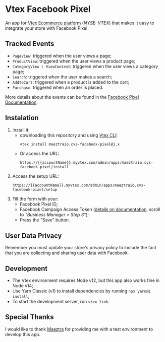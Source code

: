 # Vtex Facebook Pixel

An app for [Vtex Ecommerce platform](https://vtex.com/us-en) (*NYSE: VTEX*) that makes it easy to integrate your store with Facebook Pixel.


## Tracked Events
- `PageView`: triggered when the user views a page;
- `ProductView`: triggered when the user views a product page;
- `CategoryView \ ViewContent`: triggered when the user views a category page;
- `Search`: triggered when the user makes a search;
- `AddToCart`: triggered when a product is added to the cart;
- `Purchase`: triggered when an order is placed.

More details about the events can be found in the [Facebook Pixel Documentation](https://developers.facebook.com/docs/facebook-pixel/api-reference).


## Instalation
1. Install it:
    - downloading this repository and using [Vtex CLI](https://developers.vtex.com/docs/guides/vtex-io-documentation-vtex-io-cli-install):
        ```sh
        vtex install maeztraio.cvs-facebook-pixel@1.x
        ```
    - Or access the URL:
        ```plain
        https://{{accountName}}.myvtex.com/admin/apps/maeztraio.cvs-facebook-pixel/install
        ```
3. Access the setup URL:
    ```plain
    https://{{accountName}}.myvtex.com/admin/apps/maeztraio.cvs-facebook-pixel/setup
    ```
4. Fill the form with your:
    - Facebook Pixel ID;
    - Facebook Campaign Access Token ([details on documentation](https://developers.facebook.com/docs/marketing-api/conversions-api/get-started/?locale=en_US#access-token), scroll to *"Business Manager > Step 3"*);
    - Press the "Save" button.


## User Data Privacy
Remember you must update your store's privacy policy to include the fact that you are collecting and sharing user data with Facebook.


## Development
- The Vtex environment requires Node v12, but this app also works fine in Node v14;
- Use Yarn Classic (v1) to install dependencies by running `npx yarn@1 install`;
- To start the development server, run `vtex link`.


## Special Thanks
I would like to thank [Maeztra](https://maeztra.com/) for providing me with a test environment to develop this app.
